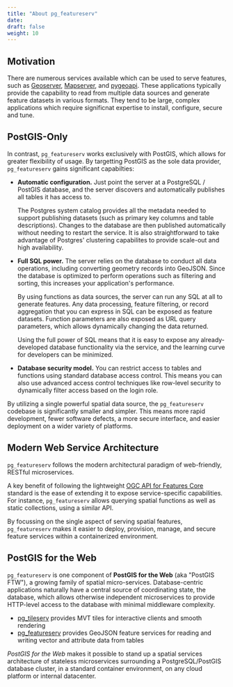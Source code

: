 ```yaml
---
title: "About pg_featureserv"
date:
draft: false
weight: 10
---
```


## Motivation

There are numerous services available which can be used to serve features, such as [Geoserver](https://geoserver.org), [Mapserver](https://mapserver.org), and [pygeoapi](https://pygeoapi.io/). These applications typically provide the capability to read from multiple data sources
and generate feature datasets in various formats.
They tend to be large, complex applications which require significnat expertise to install, configure, secure and tune.

## PostGIS-Only

In contrast, `pg_featureserv` works exclusively with PostGIS, which allows for greater flexibility of usage.
By targetting PostGIS as the sole data provider, `pg_featureserv` gains significant capabilties:

* **Automatic configuration.** Just point the server at a PostgreSQL / PostGIS database, and the server discovers and automatically publishes all tables it has access to.

    The Postgres system catalog provides all the metadata needed to support publishing datasets (such as primary key columns and table descriptions). Changes to the database are then published automatically without needing to restart the service. It is also straightforward to take advantage of Postgres' clustering capabilites to provide scale-out and high availability.

* **Full SQL power.** The server relies on the database to conduct all data operations, including converting geometry records into GeoJSON. Since the database is optimized to perform operations such as filtering and sorting, this increases your application's performance.

    By using functions as data sources, the server can run any SQL at all to generate features. Any data processing, feature filtering, or record aggregation that you can express in SQL can be exposed as feature datasets. Function parameters are also exposed as URL query parameters, which allows dynamically changing the data returned.

    Using the full power of SQL means that it is easy to expose any already-developed database functionality via the service, and the learning curve for developers can be minimized.

* **Database security model.** You can restrict access to tables and functions using standard database access control. This means you can also use advanced access control techniques like row-level security to dynamically filter access based on the login role.

By utilizing a single powerful spatial data source, the `pg_featureserv` codebase is significantly smaller and simpler.
This means more rapid development, fewer software defects, a more secure interface, and easier deployment on a wider variety of platforms.

## Modern Web Service Architecture

`pg_featureserv` follows the modern architectural paradigm of web-friendly, RESTful microservices.

A key benefit of following the lightweight [OGC API for Features Core](http://docs.opengeospatial.org/is/17-069r3/17-069r3.html) standard is the ease of extending it to expose service-specific capabilities.
For instance, `pg_featureserv` allows querying spatial functions as well as static collections, using a similar API.

By focussing on the single aspect of serving spatial features, `pg_featureserv` makes it easier to deploy, provision, manage, and secure feature services within a containerized environment.

## PostGIS for the Web

`pg_featureserv` is one component of **PostGIS for the Web** (aka "PostGIS FTW"), a growing family of spatial micro-services. Database-centric applications naturally have a central source of coordinating state, the database, which allows otherwise independent microservices to provide HTTP-level access to the database with minimal middleware complexity.

* [pg_tileserv](https://access.crunchydata.com/documentation/pg_tileserv/latest/) provides MVT tiles for interactive clients and smooth rendering
* [pg_featureserv](/) provides GeoJSON feature services for reading and writing vector and attribute data from tables

_PostGIS for the Web_ makes it possible to stand up a spatial services architecture of stateless microservices surrounding a PostgreSQL/PostGIS database cluster, in a standard container environment, on any cloud platform or internal datacenter.
